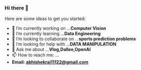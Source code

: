 ### Hi there 👋
Here are some ideas to get you started:

- 🔭 I’m currently working on ...**Computer Vision**
- 🌱 I’m currently learning ...**Data Engineering**
- 👯 I’m looking to collaborate on ...**sports prediction problems**
- 🤔 I’m looking for help with ...**DATA MANIPULATION**
- 💬 Ask me about ...**Vlog,Dallee,OpenAI**
- 📫 How to reach me: ...
- **Email: abhishekraj11122@gmail.com**
